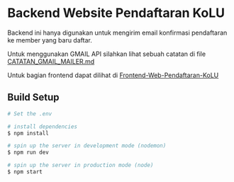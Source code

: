 # Backend Website Pendaftaran KoLU

Backend ini hanya digunakan untuk mengirim email konfirmasi pendaftaran ke member yang baru daftar. 

Untuk menggunakan GMAIL API silahkan lihat sebuah catatan di file [CATATAN_GMAIL_MAILER.md](./CATATAN_GMAIL_MAILER.md)

Untuk bagian frontend dapat dilihat di [Frontend-Web-Pendaftaran-KoLU](https://github.com/KomunitasLinuxUPN/Website-Pendaftaran-KoLU.git) 

## Build Setup

```bash
# Set the .env

# install dependencies
$ npm install

# spin up the server in development mode (nodemon)
$ npm run dev

# spin up the server in production mode (node)
$ npm start
```